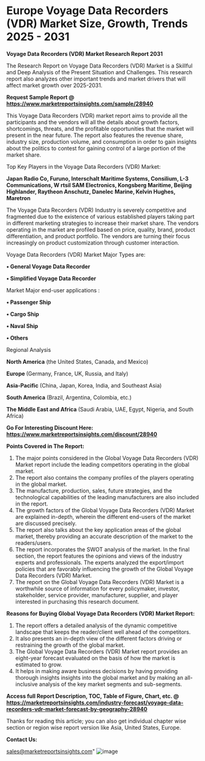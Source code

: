 # Europe Voyage Data Recorders (VDR) Market Size, Growth, Trends 2025 - 2031

<strong>Voyage Data Recorders (VDR) Market Research Report 2031</strong>

The Research Report on Voyage Data Recorders (VDR) Market is a Skillful and Deep Analysis of the Present Situation and Challenges. This research report also analyzes other important trends and market drivers that will affect market growth over 2025-2031.

<strong>Request Sample Report @ <a href=https://www.marketreportsinsights.com/sample/28940>https://www.marketreportsinsights.com/sample/28940</a></strong>

This Voyage Data Recorders (VDR) market report aims to provide all the participants and the vendors will all the details about growth factors, shortcomings, threats, and the profitable opportunities that the market will present in the near future. The report also features the revenue share, industry size, production volume, and consumption in order to gain insights about the politics to contest for gaining control of a large portion of the market share.

Top Key Players in the Voyage Data Recorders (VDR) Market:

<strong>Japan Radio Co, Furuno, Interschalt Maritime Systems, Consilium, L-3 Communications, W rtsil SAM Electronics, Kongsberg Maritime, Beijing Highlander, Raytheon Anschutz, Danelec Marine, Kelvin Hughes, Maretron</strong>

The Voyage Data Recorders (VDR) Industry is severely competitive and fragmented due to the existence of various established players taking part in different marketing strategies to increase their market share. The vendors operating in the market are profiled based on price, quality, brand, product differentiation, and product portfolio. The vendors are turning their focus increasingly on product customization through customer interaction.

Voyage Data Recorders (VDR) Market Major Types are:

<strong>• General Voyage Data Recorder

• Simplified Voyage Data Recorder</strong>

Market Major end-user applications :

<strong>• Passenger Ship

• Cargo Ship

• Naval Ship

• Others</strong>

Regional Analysis

</u><strong><b>North America</b></strong> (the United States, Canada, and Mexico)

<strong><b>Europe </b></strong>(Germany, France, UK, Russia, and Italy)

<strong><b>Asia-Pacific</b></strong> (China, Japan, Korea, India, and Southeast Asia)

<strong><b>South America</b></strong> (Brazil, Argentina, Colombia, etc.)

<strong><b>The Middle East and Africa</b></strong> (Saudi Arabia, UAE, Egypt, Nigeria, and South Africa)

<strong>Go For Interesting Discount Here: <a href=https://www.marketreportsinsights.com/discount/28940>https://www.marketreportsinsights.com/discount/28940</a></strong>

<strong>Points Covered in The Report:</strong>
<ol>
  <li>The major points considered in the Global Voyage Data Recorders (VDR) Market report include the leading competitors operating in the global market.</li>
  <li>The report also contains the company profiles of the players operating in the global market.</li>
  <li>The manufacture, production, sales, future strategies, and the technological capabilities of the leading manufacturers are also included in the report.</li>
  <li>The growth factors of the Global Voyage Data Recorders (VDR) Market are explained in-depth, wherein the different end-users of the market are discussed precisely.</li>
  <li>The report also talks about the key application areas of the global market, thereby providing an accurate description of the market to the readers/users.</li>
  <li>The report incorporates the SWOT analysis of the market. In the final section, the report features the opinions and views of the industry experts and professionals. The experts analyzed the export/import policies that are favorably influencing the growth of the Global Voyage Data Recorders (VDR) Market.</li>
  <li>The report on the Global Voyage Data Recorders (VDR) Market is a worthwhile source of information for every policymaker, investor, stakeholder, service provider, manufacturer, supplier, and player interested in purchasing this research document.</li>
</ol>
<strong>Reasons for Buying Global Voyage Data Recorders (VDR) Market Report:</strong>

<ol>
  <li>The report offers a detailed analysis of the dynamic competitive landscape that keeps the reader/client well ahead of the competitors.</li>
  <li>It also presents an in-depth view of the different factors driving or restraining the growth of the global market.</li>
  <li>The Global Voyage Data Recorders (VDR) Market report provides an eight-year forecast evaluated on the basis of how the market is estimated to grow.</li>
  <li>It helps in making aware business decisions by having providing thorough insights insights into the global market and by making an all-inclusive analysis of the key market segments and sub-segments.</li>
</ol>
<strong>Access full Report Description, TOC, Table of Figure, Chart, etc. @ <a href=https://marketreportsinsights.com/industry-forecast/voyage-data-recorders-vdr-market-forecast-by-geography-28940>https://marketreportsinsights.com/industry-forecast/voyage-data-recorders-vdr-market-forecast-by-geography-28940</a></strong>


Thanks for reading this article; you can also get individual chapter wise section or region wise report version like Asia, United States, Europe.

<strong>Contact Us:</strong>

sales@marketreportsinsights.com"
![image](https://github.com/user-attachments/assets/191084cb-193a-4ed8-ac4b-de2a5a0da630)

